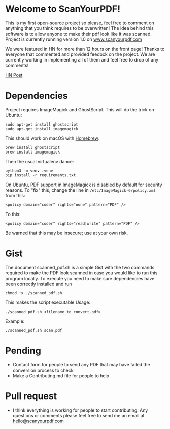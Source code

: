 # Welcome to ScanYourPDF!

This is my first open-source project so please, feel free to comment on anything that you think requires to be overwritten! The idea behind this software is to allow anyone to make their pdf look like it was scanned. Project is currently running version 1.0 on www.scanyourpdf.com

We were featured in HN for more than 12 hours on the front page! Thanks to everyone that commented and provided feedbck on the project. We are currently working in implementing all of them and feel free to drop of any comments!

[HN Post](https://news.ycombinator.com/item?id=23157408)




# Dependencies

Project requires ImageMagick and GhostScript. This will do the trick on Ubuntu:

```
sudo apt-get install ghostscript
sudo apt-get install imagemagick
```

This should work on macOS with [Homebrew](https://brew.sh/):

```
brew install ghostscript
brew install imagemagick
```

Then the usual virtualenv dance:

```
python3 -m venv .venv
pip install -r requirements.txt
```

On Ubuntu, PDF support in ImageMagick is disabled by default for security reasons. To "fix" this, change the line in `/etc/ImageMagick-6/policy.xml` from this:

```<policy domain="coder" rights="none" pattern="PDF" />```

To this:

```<policy domain="coder" rights="read|write" pattern="PDF" />```

Be warned that this may be insecure; use at your own risk.


# Gist
The document scanned_pdf.sh is a simple Gist with the two commands required to make the PDF look scanned in case you would like to run this program locally. To execute you need to make sure dependencies have been correctly installed and run
```
chmod +x ./scanned_pdf.sh
```
This makes the script executable
Usage:
```
./scanned_pdf.sh <filename_to_convert.pdf>
```
Example:
```
./scanned_pdf.sh scan.pdf
```


# Pending
- Contact form for people to send any PDF that may have failed the conversion process to check
- Make a Contributing.md file for people to help

# Pull request
- I think everything is working for people to start contributing. Any questions or comments please feel free to send me an email at hello@scanyourpdf.com
